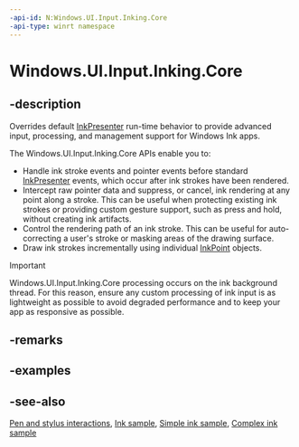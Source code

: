 ```yaml
---
-api-id: N:Windows.UI.Input.Inking.Core
-api-type: winrt namespace
---
```


# Windows.UI.Input.Inking.Core

## -description
Overrides default [InkPresenter](../windows.ui.input.inking/inkpresenter.md) run-time behavior to provide advanced input, processing, and management support for Windows Ink apps.

The Windows.UI.Input.Inking.Core APIs enable you to:
+ Handle ink stroke events and pointer events before standard [InkPresenter](../windows.ui.input.inking/inkpresenter.md) events, which occur after ink strokes have been rendered.
+ Intercept raw pointer data and suppress, or cancel, ink rendering at any point along a stroke. This can be useful when protecting existing ink strokes or providing custom gesture support, such as press and hold, without creating ink artifacts. 
+ Control the rendering path of an ink stroke. This can be useful for auto-correcting a user's stroke or masking areas of the drawing surface.
+ Draw ink strokes incrementally using individual [InkPoint](../windows.ui.input.inking/inkpoint.md) objects.

> [!IMPORTANT]
> Windows.UI.Input.Inking.Core processing occurs on the ink background thread. For this reason, ensure any custom processing of ink input is as lightweight as possible to avoid degraded performance and to keep your app as responsive as possible.

## -remarks

## -examples

## -see-also
[Pen and stylus interactions](https://docs.microsoft.com/windows/uwp/input-and-devices/pen-and-stylus-interactions), [Ink sample](https://github.com/Microsoft/Windows-universal-samples/tree/master/Samples/Ink), [Simple ink sample](https://go.microsoft.com/fwlink/p/?LinkID=620312), [Complex ink sample](https://go.microsoft.com/fwlink/p/?LinkID=620314)
